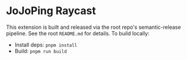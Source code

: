 # JoJoPing Raycast

This extension is built and released via the root repo's semantic-release pipeline. See the root `README.md` for details. To build locally:

- Install deps: `pnpm install`
- Build: `pnpm run build`